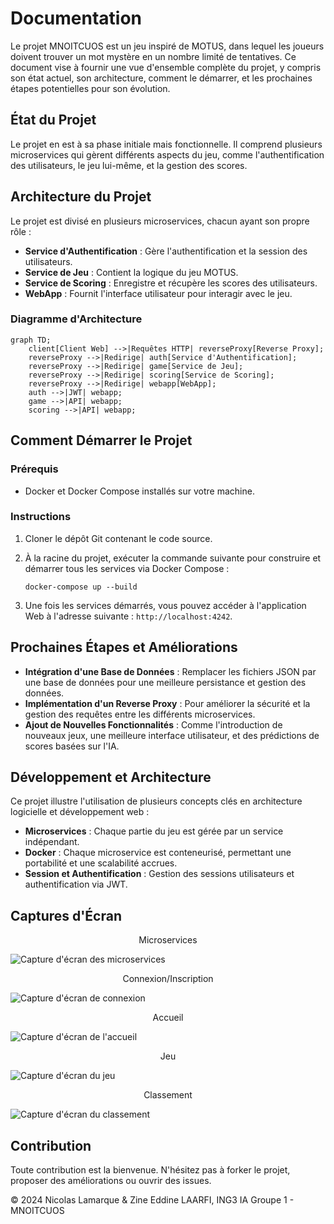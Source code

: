 # Documentation

Le projet MNOITCUOS est un jeu inspiré de MOTUS, dans lequel les joueurs doivent trouver un mot mystère en un nombre limité de tentatives. Ce document vise à fournir une vue d'ensemble complète du projet, y compris son état actuel, son architecture, comment le démarrer, et les prochaines étapes potentielles pour son évolution.

## État du Projet

Le projet en est à sa phase initiale mais fonctionnelle. Il comprend plusieurs microservices qui gèrent différents aspects du jeu, comme l'authentification des utilisateurs, le jeu lui-même, et la gestion des scores.

## Architecture du Projet

Le projet est divisé en plusieurs microservices, chacun ayant son propre rôle :

- **Service d'Authentification** : Gère l'authentification et la session des utilisateurs.
- **Service de Jeu** : Contient la logique du jeu MOTUS.
- **Service de Scoring** : Enregistre et récupère les scores des utilisateurs.
- **WebApp** : Fournit l'interface utilisateur pour interagir avec le jeu.

### Diagramme d'Architecture

```mermaid
graph TD;
    client[Client Web] -->|Requêtes HTTP| reverseProxy[Reverse Proxy];
    reverseProxy -->|Redirige| auth[Service d'Authentification];
    reverseProxy -->|Redirige| game[Service de Jeu];
    reverseProxy -->|Redirige| scoring[Service de Scoring];
    reverseProxy -->|Redirige| webapp[WebApp];
    auth -->|JWT| webapp;
    game -->|API| webapp;
    scoring -->|API| webapp;
```

## Comment Démarrer le Projet

### Prérequis

- Docker et Docker Compose installés sur votre machine.

### Instructions

1. Cloner le dépôt Git contenant le code source.
2. À la racine du projet, exécuter la commande suivante pour construire et démarrer tous les services via Docker Compose :

   ```
   docker-compose up --build
   ```

3. Une fois les services démarrés, vous pouvez accéder à l'application Web à l'adresse suivante : `http://localhost:4242`.

## Prochaines Étapes et Améliorations

- **Intégration d'une Base de Données** : Remplacer les fichiers JSON par une base de données pour une meilleure persistance et gestion des données.
- **Implémentation d'un Reverse Proxy** : Pour améliorer la sécurité et la gestion des requêtes entre les différents microservices.
- **Ajout de Nouvelles Fonctionnalités** : Comme l'introduction de nouveaux jeux, une meilleure interface utilisateur, et des prédictions de scores basées sur l'IA.

## Développement et Architecture

Ce projet illustre l'utilisation de plusieurs concepts clés en architecture logicielle et développement web :

- **Microservices** : Chaque partie du jeu est gérée par un service indépendant.
- **Docker** : Chaque microservice est conteneurisé, permettant une portabilité et une scalabilité accrues.
- **Session et Authentification** : Gestion des sessions utilisateurs et authentification via JWT.

## Captures d'Écran

<p align="center">Microservices

![Capture d'écran des microservices](https://github.com/Ashitaka06/MNOITCUOS/assets/100866077/4eb60410-c3de-4e64-ab7f-febbf51e816f)

<p align="center">Connexion/Inscription

![Capture d'écran de connexion](https://github.com/Ashitaka06/MNOITCUOS/assets/100866077/7e3a5e0d-3735-4d5d-a9c3-4d0751ec97bb)

<p align="center">Accueil
  
![Capture d'écran de l'accueil](https://github.com/Ashitaka06/MNOITCUOS/assets/100866077/9cda200c-f4a1-4cfe-8561-8f4d755d238b)

<p align="center">Jeu

![Capture d'écran du jeu](https://github.com/Ashitaka06/MNOITCUOS/assets/100866077/23accdb7-3c5a-46cd-92d1-fddb671b57a3)

<p align="center">Classement

![Capture d'écran du classement](https://github.com/Ashitaka06/MNOITCUOS/assets/100866077/6eeff344-bd8c-40b1-8088-8fd99d3cf2ff)

## Contribution

Toute contribution est la bienvenue. N'hésitez pas à forker le projet, proposer des améliorations ou ouvrir des issues.

&copy; 2024 Nicolas Lamarque & Zine Eddine LAARFI, ING3 IA Groupe 1 - MNOITCUOS
